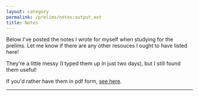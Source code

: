 ```yaml
---
layout: category
permalink: /prelims/notes:output_ext
title: Notes
---
```


Below I've posted the notes I wrote for myself when studying for the prelims. Let me know if there are any other resouces I ought to have listed here! 

They're a little messy (I typed them up in just two days), but I still found them useful!

If you'd rather have them in pdf form, <a href='prelims-notes.pdf'>see here</a>.

-----
